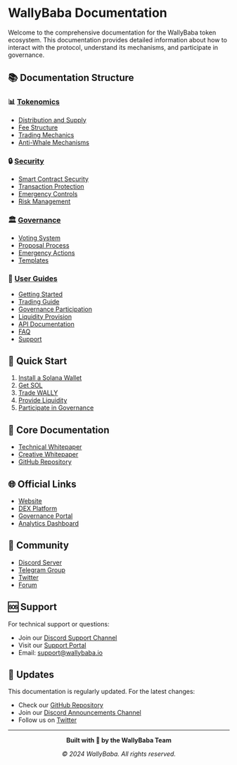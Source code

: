 # WallyBaba Documentation

Welcome to the comprehensive documentation for the WallyBaba token ecosystem. This documentation provides detailed information about how to interact with the protocol, understand its mechanisms, and participate in governance.

## 📚 Documentation Structure

### 📊 [Tokenomics](tokenomics/README.md)
- [Distribution and Supply](tokenomics/distribution.md)
- [Fee Structure](tokenomics/fees.md)
- [Trading Mechanics](tokenomics/trading.md)
- [Anti-Whale Mechanisms](tokenomics/anti-whale.md)

### 🔒 [Security](security/README.md)
- [Smart Contract Security](security/smart-contract.md)
- [Transaction Protection](security/transaction-protection.md)
- [Emergency Controls](security/emergency-controls.md)
- [Risk Management](security/risk-management.md)

### 🏛️ [Governance](governance/README.md)
- [Voting System](governance/voting.md)
- [Proposal Process](governance/proposals.md)
- [Emergency Actions](governance/emergency-actions.md)
- [Templates](governance/templates.md)

### 📖 [User Guides](guides/README.md)
- [Getting Started](guides/getting-started.md)
- [Trading Guide](guides/trading.md)
- [Governance Participation](guides/governance-participation.md)
- [Liquidity Provision](guides/liquidity.md)
- [API Documentation](guides/api.md)
- [FAQ](guides/faq.md)
- [Support](guides/support.md)

## 🚀 Quick Start
1. [Install a Solana Wallet](guides/getting-started.md#wallet-setup)
2. [Get SOL](guides/getting-started.md#acquiring-sol)
3. [Trade WALLY](guides/trading.md)
4. [Provide Liquidity](guides/liquidity.md)
5. [Participate in Governance](guides/governance-participation.md)

## 📄 Core Documentation
- [Technical Whitepaper](../WALIBABA_Technical_Whitepaper.md)
- [Creative Whitepaper](../WALIBABA_Whitepaper.md)
- [GitHub Repository](https://github.com/yanvlachakis/wallybaba)

## 🌐 Official Links
- [Website](https://wallybaba.io)
- [DEX Platform](https://dex.wallybaba.io)
- [Governance Portal](https://gov.wallybaba.io)
- [Analytics Dashboard](https://analytics.wallybaba.io)

## 💬 Community
- [Discord Server](https://discord.gg/wallybaba)
- [Telegram Group](https://t.me/wallybaba)
- [Twitter](https://twitter.com/WallyBabas)
- [Forum](https://forum.wallybaba.io)

## 🆘 Support
For technical support or questions:
- Join our [Discord Support Channel](https://discord.gg/wallybaba-support)
- Visit our [Support Portal](https://support.wallybaba.io)
- Email: support@wallybaba.io

## 🔄 Updates
This documentation is regularly updated. For the latest changes:
- Check our [GitHub Repository](https://github.com/yanvlachakis/wallybaba)
- Join our [Discord Announcements Channel](https://discord.gg/wallybaba-announcements)
- Follow us on [Twitter](https://twitter.com/WallyBabas)

---

<div align="center">
  <p><strong>Built with 💜 by the WallyBaba Team</strong></p>
  <p><em>© 2024 WallyBaba. All rights reserved.</em></p>
</div> 